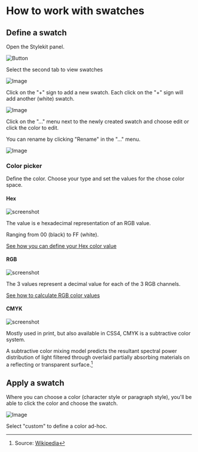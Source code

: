 # How to work with swatches

## Define a swatch

Open the Stylekit panel.

![Button](stylekit-panel.png)

Select the second tab to view swatches

![Image](swatch-1.png)

Click on the "+" sign to add a new swatch.
Each click on the "+" sign will add another (white) swatch.

![Image](swatch-2.png)

Click on the "..." menu next to the newly created swatch and choose edit or click the color to edit.

You can rename by clicking "Rename" in the "..." menu.

![Image](swatch-3.png)

### Color picker

Define the color. Choose your type and set the values for the chose color space.

#### Hex

![screenshot](hex.png)

The value is e hexadecimal representation of an RGB value.

Ranging from 00 (black) to FF (white).

[See how you can define your Hex color value](https://www.w3schools.com/colors/colors_hexadecimal.asp)

#### RGB

![screenshot](rgb.png)

The 3 values represent a decimal value for each of the 3 RGB channels.

[See how to calculate RGB color values](https://www.w3schools.com/colors/colors_rgb.asp)

#### CMYK

![screenshot](cmyk.png)

Mostly used in print, but also available in CSS4, CMYK is a subtractive color system.

A subtractive color mixing model predicts the resultant spectral power distribution of light filtered through overlaid partially absorbing materials on a reflecting or transparent surface.[^1]

[^1]: Source: [Wikipedia](https://en.wikipedia.org/wiki/Subtractive_color#Process)

## Apply a swatch

Where you can choose a color (character style or paragraph style), you'll be able to click the color and choose the swatch.

![Image](swatch-5.png)

Select "custom" to define a color ad-hoc.